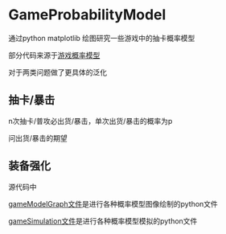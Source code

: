 # GameProbabilityModel

通过python matplotlib 绘图研究一些游戏中的抽卡概率模型

部分代码来源于[游戏概率模型](游戏概率模型.md)

对于两类问题做了更具体的泛化

## 抽卡/暴击

n次抽卡/普攻必出货/暴击，单次出货/暴击的概率为p

问出货/暴击的期望
## 装备强化


源代码中

[gameModelGraph文件](gameModelGraph.py)是进行各种概率模型图像绘制的python文件

[gameSimulation文件](gameSimulation)是进行各种概率模型模拟的python文件